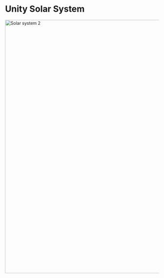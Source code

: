 # Unity Solar System

<img width="1478" height="831" alt="Solar system 2" src="https://github.com/user-attachments/assets/caa0bf46-da49-4a02-adef-aea858fe86ea" />
